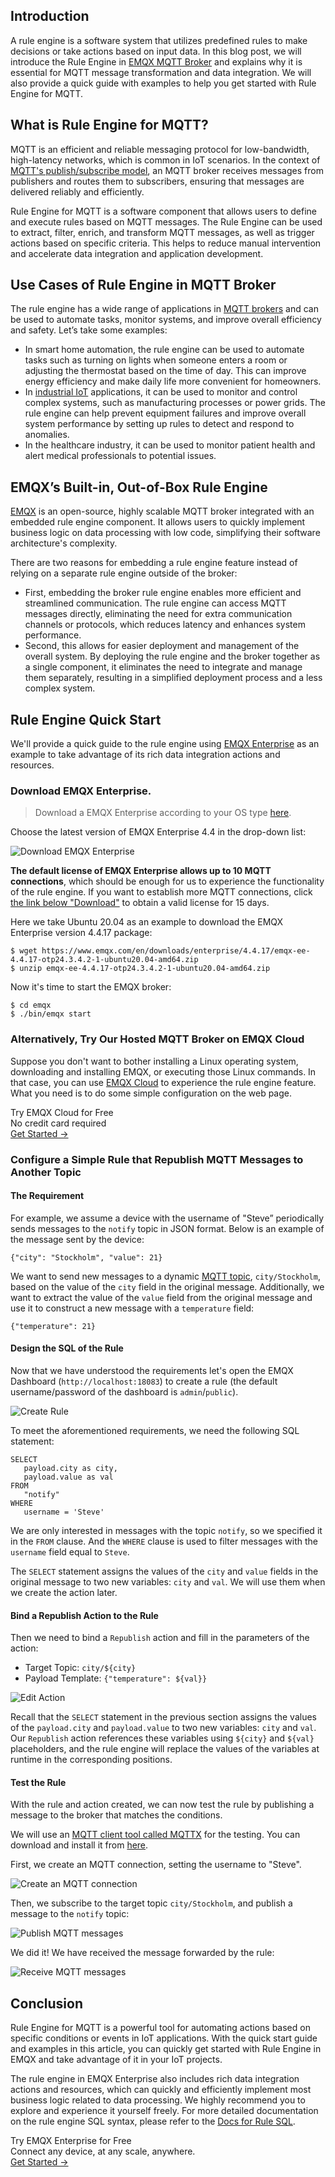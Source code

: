 ## Introduction

A rule engine is a software system that utilizes predefined rules to make decisions or take actions based on input data. In this blog post, we will introduce the Rule Engine in [EMQX MQTT Broker](https://www.emqx.io/) and explains why it is essential for MQTT message transformation and data integration. We will also provide a quick guide with examples to help you get started with Rule Engine for MQTT.

## What is Rule Engine for MQTT?

MQTT is an efficient and reliable messaging protocol for low-bandwidth, high-latency networks, which is common in IoT scenarios. In the context of [MQTT's publish/subscribe model](https://www.emqx.com/en/blog/mqtt-5-introduction-to-publish-subscribe-model), an MQTT broker receives messages from publishers and routes them to subscribers, ensuring that messages are delivered reliably and efficiently.

Rule Engine for MQTT is a software component that allows users to define and execute rules based on MQTT messages. The Rule Engine can be used to extract, filter, enrich, and transform MQTT messages, as well as trigger actions based on specific criteria. This helps to reduce manual intervention and accelerate data integration and application development.

## Use Cases of Rule Engine in MQTT Broker

The rule engine has a wide range of applications in [MQTT brokers](https://www.emqx.com/en/blog/the-ultimate-guide-to-mqtt-broker-comparison) and can be used to automate tasks, monitor systems, and improve overall efficiency and safety. Let’s take some examples:

- In smart home automation, the rule engine can be used to automate tasks such as turning on lights when someone enters a room or adjusting the thermostat based on the time of day. This can improve energy efficiency and make daily life more convenient for homeowners.
- In [industrial IoT](https://www.emqx.com/en/blog/iiot-explained-examples-technologies-benefits-and-challenges) applications, it can be used to monitor and control complex systems, such as manufacturing processes or power grids. The rule engine can help prevent equipment failures and improve overall system performance by setting up rules to detect and respond to anomalies.
- In the healthcare industry, it can be used to monitor patient health and alert medical professionals to potential issues. 

## EMQX’s Built-in, Out-of-Box Rule Engine

[EMQX](https://www.emqx.io/) is an open-source, highly scalable MQTT broker integrated with an embedded rule engine component. It allows users to quickly implement business logic on data processing with low code, simplifying their software architecture's complexity.

There are two reasons for embedding a rule engine feature instead of relying on a separate rule engine outside of the broker: 

- First, embedding the broker rule engine enables more efficient and streamlined communication. The rule engine can access MQTT messages directly, eliminating the need for extra communication channels or protocols, which reduces latency and enhances system performance.
- Second, this allows for easier deployment and management of the overall system. By deploying the rule engine and the broker together as a single component, it eliminates the need to integrate and manage them separately, resulting in a simplified deployment process and a less complex system.

## Rule Engine Quick Start

We'll provide a quick guide to the rule engine using [EMQX Enterprise](https://www.emqx.com/en/products/emqx) as an example to take advantage of its rich data integration actions and resources.

### Download EMQX Enterprise.

> Download a EMQX Enterprise according to your OS type [here](https://www.emqx.com/en/try?product=enterprise).

Choose the latest version of EMQX Enterprise 4.4 in the drop-down list:

![Download EMQX Enterprise](https://assets.emqx.com/images/97b1b6675f9468eaa6040bba1a3ea556.png)

**The default license of EMQX Enterprise allows up to 10 MQTT connections**, which should be enough for us to experience the functionality of the rule engine. If you want to establish more MQTT connections, click [the link below "Download"](https://www.emqx.com/en/apply-licenses/emqx) to obtain a valid license for 15 days.

Here we take Ubuntu 20.04 as an example to download the EMQX Enterprise version 4.4.17 package:

```
$ wget https://www.emqx.com/en/downloads/enterprise/4.4.17/emqx-ee-4.4.17-otp24.3.4.2-1-ubuntu20.04-amd64.zip
$ unzip emqx-ee-4.4.17-otp24.3.4.2-1-ubuntu20.04-amd64.zip
```

Now it's time to start the EMQX broker:

```
$ cd emqx
$ ./bin/emqx start
```

### Alternatively, Try Our Hosted MQTT Broker on EMQX Cloud

Suppose you don't want to bother installing a Linux operating system, downloading and installing EMQX, or executing those Linux commands. In that case, you can use [EMQX Cloud](https://www.emqx.com/en/cloud) to experience the rule engine feature. What you need is to do some simple configuration on the web page.

<section class="promotion">
    <div>
        Try EMQX Cloud for Free
        <div class="is-size-14 is-text-normal has-text-weight-normal">No credit card required</div>
    </div>
    <a href="https://accounts.emqx.com/signup?continue=https://cloud-intl.emqx.com/console/deployments/0?oper=new" class="button is-gradient px-5">Get Started →</a>
</section>


### Configure a Simple Rule that Republish MQTT Messages to Another Topic

#### The Requirement

For example, we assume a device with the username of "Steve” periodically sends messages to the `notify` topic in JSON format. Below is an example of the message sent by the device:

```
{"city": "Stockholm", "value": 21}
```

We want to send new messages to a dynamic [MQTT topic](https://www.emqx.com/en/blog/advanced-features-of-mqtt-topics), `city/Stockholm`, based on the value of the `city` field in the original message. Additionally, we want to extract the value of the `value` field from the original message and use it to construct a new message with a `temperature` field:

```
{"temperature": 21}
```

#### Design the SQL of the Rule

Now that we have understood the requirements let's open the EMQX Dashboard (`http://localhost:18083`) to create a rule (the default username/password of the dashboard is `admin`/`public`).

![Create Rule](https://assets.emqx.com/images/64ee75cb4d5e2325dcf89d8671c8e541.png)

To meet the aforementioned requirements, we need the following SQL statement:

```
SELECT
   payload.city as city,
   payload.value as val
FROM
   "notify"
WHERE
   username = 'Steve'
```

We are only interested in messages with the topic `notify`, so we specified it in the `FROM` clause. And the `WHERE` clause is used to filter messages with the `username` field equal to `Steve`.

The `SELECT` statement assigns the values of the `city` and `value` fields in the original message to two new variables: `city` and `val`. We will use them when we create the action later.

#### Bind a Republish Action to the Rule

Then we need to bind a `Republish` action and fill in the parameters of the action:

- Target Topic: `city/${city}`
- Payload Template: `{"temperature": ${val}}`

![Edit Action](https://assets.emqx.com/images/4d78775a9d463d0a6f9aad6697b7ceef.png)

Recall that the `SELECT` statement in the previous section assigns the values of the `payload.city` and `payload.value` to two new variables: `city` and `val`. Our `Republish` action references these variables using `${city}` and `${val}` placeholders, and the rule engine will replace the values of the variables at runtime in the corresponding positions.

#### Test the Rule

With the rule and action created, we can now test the rule by publishing a message to the broker that matches the conditions.

We will use an [MQTT client tool called MQTTX](https://mqttx.app/) for the testing. You can download and install it from [here](https://mqttx.app/).

First, we create an MQTT connection, setting the username to "Steve".

![Create an MQTT connection](https://assets.emqx.com/images/f4e3970885ddd079de9c08f91f96b67e.png)

Then, we subscribe to the target topic `city/Stockholm`, and publish a message to the `notify` topic:

![Publish MQTT messages](https://assets.emqx.com/images/008deee1c5e01d44438c65a2bc8136f7.png)

We did it! We have received the message forwarded by the rule:

![Receive MQTT messages](https://assets.emqx.com/images/16e80ddcc086e0ab184a0daba22c1485.png)

## Conclusion

Rule Engine for MQTT is a powerful tool for automating actions based on specific conditions or events in IoT applications. With the quick start guide and examples in this article, you can quickly get started with Rule Engine in EMQX and take advantage of it in your IoT projects.

The rule engine in EMQX Enterprise also includes rich data integration actions and resources, which can quickly and efficiently implement most business logic related to data processing. We highly recommend you to explore and experience it yourself freely. For more detailed documentation on the rule engine SQL syntax, please refer to the [Docs for Rule SQL](https://docs.emqx.com/en/enterprise/v4.4/rule/rule-engine_grammar_and_examples.html#sql-statement-example).



<section class="promotion">
    <div>
        Try EMQX Enterprise for Free
      <div class="is-size-14 is-text-normal has-text-weight-normal">Connect any device, at any scale, anywhere.</div>
    </div>
    <a href="https://www.emqx.com/en/try?product=enterprise" class="button is-gradient px-5">Get Started →</a>
</section>

